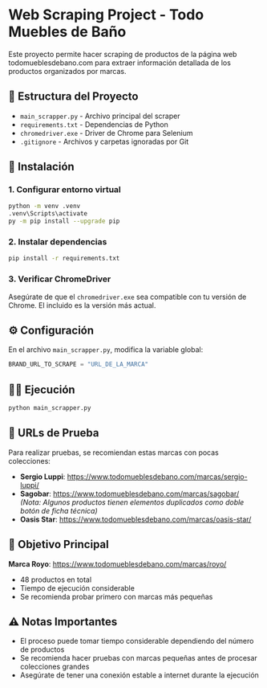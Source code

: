 # Web Scraping Project - Todo Muebles de Baño

Este proyecto permite hacer scraping de productos de la página web todomueblesdebano.com para extraer información detallada de los productos organizados por marcas.

## 📁 Estructura del Proyecto

- `main_scrapper.py` - Archivo principal del scraper
- `requirements.txt` - Dependencias de Python
- `chromedriver.exe` - Driver de Chrome para Selenium
- `.gitignore` - Archivos y carpetas ignoradas por Git

## 🚀 Instalación

### 1. Configurar entorno virtual

```bash
python -m venv .venv
.venv\Scripts\activate
py -m pip install --upgrade pip
```

### 2. Instalar dependencias

```bash
pip install -r requirements.txt
```

### 3. Verificar ChromeDriver

Asegúrate de que el `chromedriver.exe` sea compatible con tu versión de Chrome. El incluido es la versión más actual.

## ⚙️ Configuración

En el archivo `main_scrapper.py`, modifica la variable global:

```python
BRAND_URL_TO_SCRAPE = "URL_DE_LA_MARCA"
```

## 🏃‍♂️ Ejecución

```bash
python main_scrapper.py
```

## 🧪 URLs de Prueba

Para realizar pruebas, se recomiendan estas marcas con pocas colecciones:

- **Sergio Luppi**: https://www.todomueblesdebano.com/marcas/sergio-luppi/
- **Sagobar**: https://www.todomueblesdebano.com/marcas/sagobar/
  _(Nota: Algunos productos tienen elementos duplicados como doble botón de ficha técnica)_
- **Oasis Star**: https://www.todomueblesdebano.com/marcas/oasis-star/

## 🎯 Objetivo Principal

**Marca Royo**: https://www.todomueblesdebano.com/marcas/royo/

- 48 productos en total
- Tiempo de ejecución considerable
- Se recomienda probar primero con marcas más pequeñas

## ⚠️ Notas Importantes

- El proceso puede tomar tiempo considerable dependiendo del número de productos
- Se recomienda hacer pruebas con marcas pequeñas antes de procesar colecciones grandes
- Asegúrate de tener una conexión estable a internet durante la ejecución

